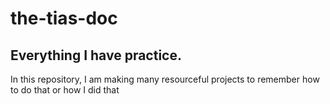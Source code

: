 # the-tias-doc
## Everything I have practice.
In this repository, I am making many resourceful projects to remember how to do that or how I did that
